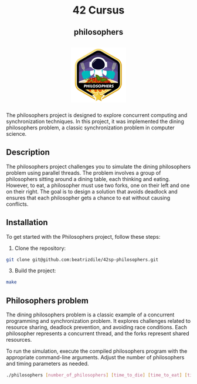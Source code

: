 <h1 align=center>
  42 Cursus
 </h1>
<h2 align=center>
  philosophers
</h2>
<h2 align=center>

  ![philosophers](https://github.com/beatrizdile/beatrizdile-utils/blob/master/philosophersm.png)
</h2>

The philosophers project is designed to explore concurrent computing and synchronization techniques. In this project, it was implemented the dining philosophers problem, a classic synchronization problem in computer science.

## Description

The philosophers project challenges you to simulate the dining philosophers problem using parallel threads. The problem involves a group of philosophers sitting around a dining table, each thinking and eating. However, to eat, a philosopher must use two forks, one on their left and one on their right. The goal is to design a solution that avoids deadlock and ensures that each philosopher gets a chance to eat without causing conflicts.

## Installation

To get started with the Philosophers project, follow these steps:

1. Clone the repository:
```bash
git clone git@github.com:beatrizdile/42sp-philosophers.git
```
3. Build the project:
```bash
make
```

## Philosophers problem
The dining philosophers problem is a classic example of a concurrent programming and synchronization problem. It explores challenges related to resource sharing, deadlock prevention, and avoiding race conditions. Each philosopher represents a concurrent thread, and the forks represent shared resources.

To run the simulation, execute the compiled philosophers program with the appropriate command-line arguments. Adjust the number of philosophers and timing parameters as needed.
```bash
./philosophers [number_of_philosophers] [time_to_die] [time_to_eat] [time_to_sleep] [optional: number_of_times_each_philosopher_must_eat]
```
